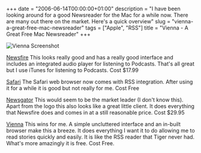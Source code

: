 +++
date = "2006-06-14T00:00:00+01:00"
description = "I have been looking around for a good Newsreader for the Mac for a while now. There are many out there on the market. Here's a quick overview"
slug = "vienna-a-great-free-mac-newsreader"
tags = ["Apple", "RSS"]
title = "Vienna - A Great Free Mac Newsreader"
+++

![Vienna Screenshot][1]

[Newsfire][2] This looks really good and has a really good interface and
includes an integrated audio player for listening to Podcasts. That's all great
but I use iTunes for listening to Podcasts. Cost $17.99

[Safari][3] The Safari web browser now comes with RSS integration. After using
it for a while it is good but not really for me. Cost Free

[Newsgator][4] This would seem to be the market leader (I don't know this).
Apart from the logo this also looks like a great little client. It does
everything that Newsfire does and comes in at a still reasonable price. Cost
$29.95

[Vienna][5] This wins for me. A simple uncluttered interface and an in-built
browser make this a breeze. It does everything I want it to do allowing me to
read stories quickly and easily. It is like the RSS reader that Tiger never had.
What's more amazingly it is free. Cost Free.

[1]: /images/articles/vienna.webp
[2]: http://www.newsfirerss.com/
[3]: http://www.apple.com/macosx/features/safari/
[4]: http://www.newsgator.com/Home.aspx
[5]: http://vienna-rss.sourceforge.net/vienna2.html
